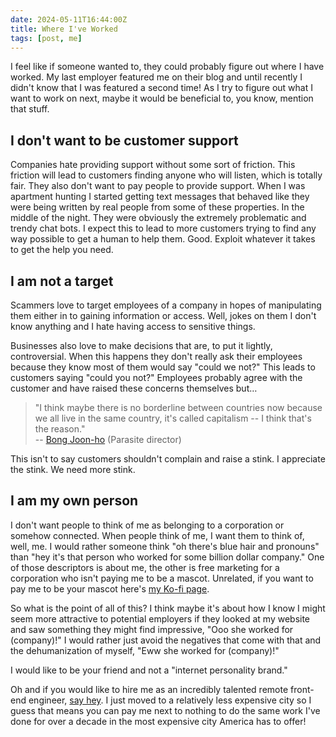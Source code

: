 ```yaml
---
date: 2024-05-11T16:44:00Z
title: Where I've Worked
tags: [post, me]
---
```


I feel like if someone wanted to, they could probably figure out where I have worked. My last employer featured me on their blog and until recently I didn't know that I was featured a second time! As I try to figure out what I want to work on next, maybe it would be beneficial to, you know, mention that stuff.

## I don't want to be customer support

Companies hate providing support without some sort of friction. This friction will lead to customers finding anyone who will listen, which is totally fair. They also don't want to pay people to provide support. When I was apartment hunting I started getting text messages that behaved like they were being written by real people from some of these properties. In the middle of the night. They were obviously the extremely problematic and trendy chat bots. I expect this to lead to more customers trying to find any way possible to get a human to help them. Good. Exploit whatever it takes to get the help you need.

## I am not a target

Scammers love to target employees of a company in hopes of manipulating them either in to gaining information or access. Well, jokes on them I don't know anything and I hate having access to sensitive things.

Businesses also love to make decisions that are, to put it lightly, controversial. When this happens they don't really ask their employees because they know most of them would say "could we not?" This leads to customers saying "could you not?" Employees probably agree with the customer and have raised these concerns themselves but…

> "I think maybe there is no borderline between countries now because we all live in the same country, it's called capitalism -- I think that's the reason."  
-- [Bong Joon-ho](https://blog.blcklst.com/the-black-list-interview-bong-joon-ho-on-parasite-5fd0cb0baa12?gi=34cffae3d6d8) (Parasite director)

This isn't to say customers shouldn't complain and raise a stink. I appreciate the stink. We need more stink.

## I am my own person

I don't want people to think of me as belonging to a corporation or somehow connected. When people think of me, I want them to think of, well, me. I would rather someone think "oh there's blue hair and pronouns" than "hey it's that person who worked for some billion dollar company." One of those descriptors is about me, the other is free marketing for a corporation who isn't paying me to be a mascot. Unrelated, if you want to pay me to be your mascot here's [my Ko-fi page](https://ko-fi.com/melkat).

So what is the point of all of this? I think maybe it's about how I know I might seem more attractive to potential employers if they looked at my website and saw something they might find impressive, "Ooo she worked for (company)!" I would rather just avoid the negatives that come with that and the dehumanization of myself, "Eww she worked for (company)!"

I would like to be your friend and not a "internet personality brand."

Oh and if you would like to hire me as an incredibly talented remote front-end engineer, [say hey](https://melaniekat.com/hey). I just moved to a relatively less expensive city so I guess that means you can pay me next to nothing to do the same work I've done for over a decade in the most expensive city America has to offer!
